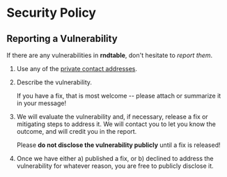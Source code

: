 # Security Policy

## Reporting a Vulnerability

If there are any vulnerabilities in **rndtable**, don't hesitate to _report them_.

1. Use any of the [private contact addresses](https://github.com/normegil/rndtable#support).
2. Describe the vulnerability.

   If you have a fix, that is most welcome -- please attach or summarize it in your message!

3. We will evaluate the vulnerability and, if necessary, release a fix or mitigating steps to address it. We will contact you to let you know the outcome, and will credit you in the report.

   Please **do not disclose the vulnerability publicly** until a fix is released!

4. Once we have either a) published a fix, or b) declined to address the vulnerability for whatever reason, you are free to publicly disclose it.
